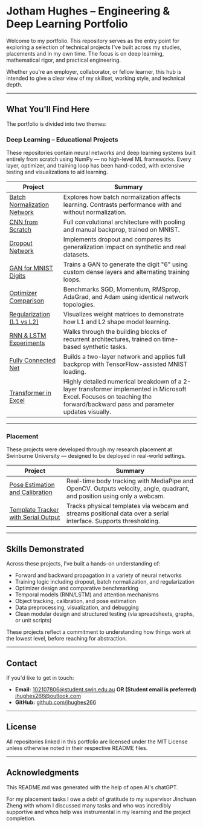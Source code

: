 # Jotham Hughes – Engineering & Deep Learning Portfolio

Welcome to my portfolio. This repository serves as the entry point for exploring a selection of technical projects I've built across my studies, placements and in my own time. The focus is on deep learning, mathematical rigor, and practical engineering.

Whether you're an employer, collaborator, or fellow learner, this hub is intended to give a clear view of my skillset, working style, and technical depth.

---

## What You'll Find Here

The portfolio is divided into two themes:

### Deep Learning – Educational Projects

These repositories contain neural networks and deep learning systems built entirely from scratch using NumPy — no high-level ML frameworks. Every layer, optimizer, and training loop has been hand-coded, with extensive testing and visualizations to aid learning.

| Project | Summary |
|--------|---------|
| [Batch Normalization Network](https://github.com/jhughes266/BatchNormilization) | Explores how batch normalization affects learning. Contrasts performance with and without normalization. |
| [CNN from Scratch](https://github.com/jhughes266/CNN) | Full convolutional architecture with pooling and manual backprop, trained on MNIST. |
| [Dropout Network](https://github.com/jhughes266/Dropout) | Implements dropout and compares its generalization impact on synthetic and real datasets. |
| [GAN for MNIST Digits](https://github.com/jhughes266/GAN) | Trains a GAN to generate the digit "6" using custom dense layers and alternating training loops. |
| [Optimizer Comparison](https://github.com/jhughes266/Optimizers) | Benchmarks SGD, Momentum, RMSprop, AdaGrad, and Adam using identical network topologies. |
| [Regularization (L1 vs L2)](https://github.com/jhughes266/Regularization) | Visualizes weight matrices to demonstrate how L1 and L2 shape model learning. |
| [RNN & LSTM Experiments](https://github.com/jhughes266/RNN-LSTM) | Walks through the building blocks of recurrent architectures, trained on time-based synthetic tasks. |
| [Fully Connected Net](https://github.com/jhughes266/FullyConnected) | Builds a two-layer network and applies full backprop with TensorFlow-assisted MNIST loading. |
| [Transformer in Excel](https://github.com/jhughes266/Transformer-Excel) | Highly detailed numerical breakdown of a 2-layer transformer implemented in Microsoft Excel. Focuses on teaching the forward/backward pass and parameter updates visually. |

---

### Placement 

These projects were developed through my research placement at Swinburne University — designed to be deployed in real-world settings.

| Project | Summary                                                                                                                 |
|--------|-------------------------------------------------------------------------------------------------------------------------|
| [Pose Estimation and Calibration](https://github.com/jhughes266/PersonTracker) | Real-time body tracking with MediaPipe and OpenCV. Outputs velocity, angle, quadrant, and position using only a webcam. |
| [Template Tracker with Serial Output](https://github.com/jhughes266/TemplateTracker) | Tracks physical templates via webcam and streams positional data over a serial interface. Supports thresholding.        |

---

## Skills Demonstrated

Across these projects, I’ve built a hands-on understanding of:

- Forward and backward propagation in a variety of neural networks  
- Training logic including dropout, batch normalization, and regularization  
- Optimizer design and comparative benchmarking  
- Temporal models (RNN/LSTM) and attention mechanisms  
- Object tracking, calibration, and pose estimation  
- Data preprocessing, visualization, and debugging  
- Clean modular design and structured testing (via spreadsheets, graphs, or unit scripts)

These projects reflect a commitment to understanding how things work at the lowest level, before reaching for abstraction.

---
## Contact

If you'd like to get in touch:

- **Email:** 102107806@student.swin.edu.au **OR (Student email is preferred)** jhughes266@outlook.com
- **GitHub:** [github.com/jhughes266](https://github.com/jhughes266)

---
## License

All repositories linked in this portfolio are licensed under the MIT License unless otherwise noted in their respective README files.

---

## Acknowledgments

This README.md was generated with the help of open AI's chatGPT.

For my placement tasks I owe a debt of gratitude to my supervisor Jinchuan Zheng with whom I discussed many tasks and who was incredibly supportive and whos help was instrumental in my learning and the project completion.
